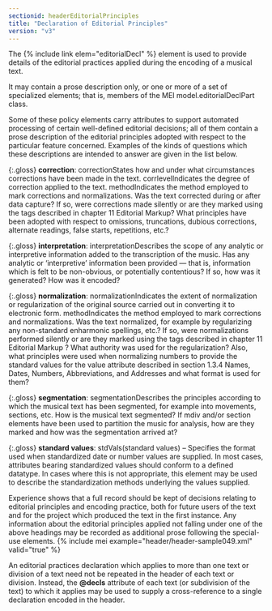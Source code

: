 ```yaml
---
sectionid: headerEditorialPrinciples
title: "Declaration of Editorial Principles"
version: "v3"
---
```


The {% include link elem="editorialDecl" %} element is used to provide details of the editorial practices applied during the encoding of a musical text.

It may contain a prose description only, or one or more of a set of specialized elements; that is, members of the MEI model.editorialDeclPart class. 

Some of these policy elements carry attributes to support automated processing of certain well-defined editorial decisions; all of them contain a prose description of the editorial principles adopted with respect to the particular feature concerned. Examples of the kinds of questions which these descriptions are intended to answer are given in the list below.

{:.gloss}
**correction**: correctionStates how and under what circumstances corrections have been made in the text. corrlevelIndicates the degree of correction applied to the text. methodIndicates the method employed to mark corrections and normalizations. Was the text corrected during or after data capture? If so, were corrections made silently or are they marked using the tags described in chapter 11 Editorial Markup? What principles have been adopted with respect to omissions, truncations, dubious corrections, alternate readings, false starts, repetitions, etc.?

{:.gloss}
**interpretation**: interpretationDescribes the scope of any analytic or interpretive information added to the transcription of the music. Has any analytic or ‘interpretive’ information been provided — that is, information which is felt to be non-obvious, or potentially contentious? If so, how was it generated? How was it encoded?

{:.gloss}
**normalization**: normalizationIndicates the extent of normalization or regularization of the original source carried out in converting it to electronic form. methodIndicates the method employed to mark corrections and normalizations. Was the text normalized, for example by regularizing any non-standard enharmonic spellings, etc.? If so, were normalizations performed silently or are they marked using the tags described in chapter 11 Editorial Markup ? What authority was used for the regularization? Also, what principles were used when normalizing numbers to provide the standard values for the value attribute described in section 1.3.4 Names, Dates, Numbers, Abbreviations, and Addresses and what format is used for them?

{:.gloss}
**segmentation**: segmentationDescribes the principles according to which the musical text has been segmented, for example into movements, sections, etc. How is the musical text segmented? If mdiv and/or section elements have been used to partition the music for analysis, how are they marked and how was the segmentation arrived at?

{:.gloss}
**standard values**: stdVals(standard values) – Specifies the format used when standardized date or number values are supplied. In most cases, attributes bearing standardized values should conform to a defined datatype. In cases where this is not appropriate, this element may be used to describe the standardization methods underlying the values supplied.

Experience shows that a full record should be kept of decisions relating to editorial principles and encoding practice, both for future users of the text and for the project which produced the text in the first instance. Any information about the editorial principles applied not falling under one of the above headings may be recorded as additional prose following the special-use elements.
{% include mei example="header/header-sample049.xml" valid="true" %}

An editorial practices declaration which applies to more than one text or division of a text need not be repeated in the header of each text or division. Instead, the **@decls** attribute of each text (or subdivision of the text) to which it applies may be used to supply a cross-reference to a single declaration encoded in the header.
